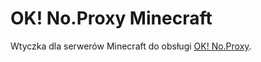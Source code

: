 # OK! No.Proxy Minecraft
Wtyczka dla serwerów Minecraft do obsługi [OK! No.Proxy](https://www.okaeri.eu/services/noproxy).
